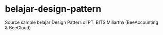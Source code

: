 # belajar-design-pattern
Source sample belajar Design Pattern di PT. BITS Miliartha (BeeAccounting &amp; BeeCloud)
